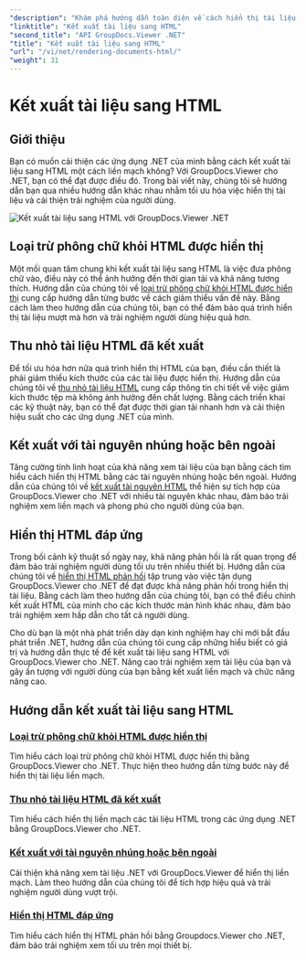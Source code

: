 ```yaml
---
"description": "Khám phá hướng dẫn toàn diện về cách hiển thị tài liệu sang HTML bằng GroupDocs.Viewer cho .NET. Tìm hiểu các kỹ thuật hiển thị tài liệu và nâng cao trải nghiệm người dùng."
"linktitle": "Kết xuất tài liệu sang HTML"
"second_title": "API GroupDocs.Viewer .NET"
"title": "Kết xuất tài liệu sang HTML"
"url": "/vi/net/rendering-documents-html/"
"weight": 31
---
```


# Kết xuất tài liệu sang HTML


## Giới thiệu

Bạn có muốn cải thiện các ứng dụng .NET của mình bằng cách kết xuất tài liệu sang HTML một cách liền mạch không? Với GroupDocs.Viewer cho .NET, bạn có thể đạt được điều đó. Trong bài viết này, chúng tôi sẽ hướng dẫn bạn qua nhiều hướng dẫn khác nhau nhằm tối ưu hóa việc hiển thị tài liệu và cải thiện trải nghiệm của người dùng.

![Kết xuất tài liệu sang HTML với GroupDocs.Viewer .NET](/viewer/rendering-documents-html/image.png)

## Loại trừ phông chữ khỏi HTML được hiển thị
Một mối quan tâm chung khi kết xuất tài liệu sang HTML là việc đưa phông chữ vào, điều này có thể ảnh hưởng đến thời gian tải và khả năng tương thích. Hướng dẫn của chúng tôi về [loại trừ phông chữ khỏi HTML được hiển thị](./exclude-fonts-html/) cung cấp hướng dẫn từng bước về cách giảm thiểu vấn đề này. Bằng cách làm theo hướng dẫn của chúng tôi, bạn có thể đảm bảo quá trình hiển thị tài liệu mượt mà hơn và trải nghiệm người dùng hiệu quả hơn. 

## Thu nhỏ tài liệu HTML đã kết xuất
Để tối ưu hóa hơn nữa quá trình hiển thị HTML của bạn, điều cần thiết là phải giảm thiểu kích thước của các tài liệu được hiển thị. Hướng dẫn của chúng tôi về [thu nhỏ tài liệu HTML](./minify-html/) cung cấp thông tin chi tiết về việc giảm kích thước tệp mà không ảnh hưởng đến chất lượng. Bằng cách triển khai các kỹ thuật này, bạn có thể đạt được thời gian tải nhanh hơn và cải thiện hiệu suất cho các ứng dụng .NET của mình.

## Kết xuất với tài nguyên nhúng hoặc bên ngoài
Tăng cường tính linh hoạt của khả năng xem tài liệu của bạn bằng cách tìm hiểu cách hiển thị HTML bằng các tài nguyên nhúng hoặc bên ngoài. Hướng dẫn của chúng tôi về [kết xuất tài nguyên HTML](./render-html-resources/) thể hiện sự tích hợp của GroupDocs.Viewer cho .NET với nhiều tài nguyên khác nhau, đảm bảo trải nghiệm xem liền mạch và phong phú cho người dùng của bạn.

## Hiển thị HTML đáp ứng
Trong bối cảnh kỹ thuật số ngày nay, khả năng phản hồi là rất quan trọng để đảm bảo trải nghiệm người dùng tối ưu trên nhiều thiết bị. Hướng dẫn của chúng tôi về [hiển thị HTML phản hồi](./render-responsive-html/) tập trung vào việc tận dụng GroupDocs.Viewer cho .NET để đạt được khả năng phản hồi trong hiển thị tài liệu. Bằng cách làm theo hướng dẫn của chúng tôi, bạn có thể điều chỉnh kết xuất HTML của mình cho các kích thước màn hình khác nhau, đảm bảo trải nghiệm xem hấp dẫn cho tất cả người dùng.

Cho dù bạn là một nhà phát triển dày dạn kinh nghiệm hay chỉ mới bắt đầu phát triển .NET, hướng dẫn của chúng tôi cung cấp những hiểu biết có giá trị và hướng dẫn thực tế để kết xuất tài liệu sang HTML với GroupDocs.Viewer cho .NET. Nâng cao trải nghiệm xem tài liệu của bạn và gây ấn tượng với người dùng của bạn bằng kết xuất liền mạch và chức năng nâng cao.

## Hướng dẫn kết xuất tài liệu sang HTML
### [Loại trừ phông chữ khỏi HTML được hiển thị](./exclude-fonts-html/)
Tìm hiểu cách loại trừ phông chữ khỏi HTML được hiển thị bằng GroupDocs.Viewer cho .NET. Thực hiện theo hướng dẫn từng bước này để hiển thị tài liệu liền mạch.
### [Thu nhỏ tài liệu HTML đã kết xuất](./minify-html/)
Tìm hiểu cách hiển thị liền mạch các tài liệu HTML trong các ứng dụng .NET bằng GroupDocs.Viewer cho .NET.
### [Kết xuất với tài nguyên nhúng hoặc bên ngoài](./render-html-resources/)
Cải thiện khả năng xem tài liệu .NET với GroupDocs.Viewer để hiển thị liền mạch. Làm theo hướng dẫn của chúng tôi để tích hợp hiệu quả và trải nghiệm người dùng vượt trội.
### [Hiển thị HTML đáp ứng](./render-responsive-html/)
Tìm hiểu cách hiển thị HTML phản hồi bằng Groupdocs.Viewer cho .NET, đảm bảo trải nghiệm xem tối ưu trên mọi thiết bị.